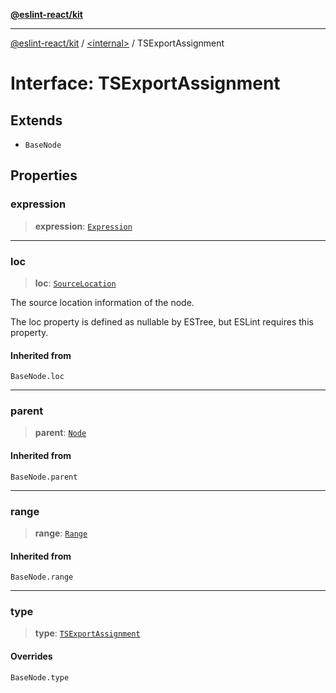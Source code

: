 [**@eslint-react/kit**](../../README.md)

***

[@eslint-react/kit](../../README.md) / [\<internal\>](../README.md) / TSExportAssignment

# Interface: TSExportAssignment

## Extends

- `BaseNode`

## Properties

### expression

> **expression**: [`Expression`](../type-aliases/Expression.md)

***

### loc

> **loc**: [`SourceLocation`](SourceLocation.md)

The source location information of the node.

The loc property is defined as nullable by ESTree, but ESLint requires this property.

#### Inherited from

`BaseNode.loc`

***

### parent

> **parent**: [`Node`](../type-aliases/Node.md)

#### Inherited from

`BaseNode.parent`

***

### range

> **range**: [`Range`](../type-aliases/Range.md)

#### Inherited from

`BaseNode.range`

***

### type

> **type**: [`TSExportAssignment`](../README.md#tsexportassignment)

#### Overrides

`BaseNode.type`
